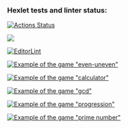 ### Hexlet tests and linter status:
[![Actions Status](https://github.com/OrioleIvolga/python-project-lvl1/workflows/hexlet-check/badge.svg)](https://github.com/OrioleIvolga/python-project-lvl1/actions)

<a href="https://codeclimate.com/github/OrioleIvolga/python-project-lvl1/maintainability"><img src="https://api.codeclimate.com/v1/badges/d5df676e36a0371a541a/maintainability" /></a>

[![EditorLint](https://github.com/OrioleIvolga/python-project-lvl1/actions/workflows/editor_lint.yml/badge.svg)](https://github.com/OrioleIvolga/python-project-lvl1/actions/workflows/editor_lint.yml)

[![Example of the game "even-uneven"](https://asciinema.org/a/6yPvdDlDzxHY5sNYOLIOAHhVF)](https://asciinema.org/a/6yPvdDlDzxHY5sNYOLIOAHhVF)

[![Example of the game "calculator"](https://asciinema.org/a/cqEEYTRKeAhmsfjHg9mVWg0vr)](https://asciinema.org/a/cqEEYTRKeAhmsfjHg9mVWg0vr)

[![Example of the game "gcd"](https://asciinema.org/a/6kJLCcW4bm3U7EhZuvunmPcT0)](https://asciinema.org/a/6kJLCcW4bm3U7EhZuvunmPcT0)

[![Example of the game "progression"](https://asciinema.org/a/ABKsVPxws9gz7ptsbTOyk7MPb)](https://asciinema.org/a/ABKsVPxws9gz7ptsbTOyk7MPb)

[![Example of the game "prime number"](https://asciinema.org/a/7ABaizB6GoGxqU9YK0oxOBqTp)](https://asciinema.org/a/7ABaizB6GoGxqU9YK0oxOBqTp)

<script id="asciicast-7ABaizB6GoGxqU9YK0oxOBqTp" src="https://asciinema.org/a/7ABaizB6GoGxqU9YK0oxOBqTp.js" async></script>
 
<script id="asciicast-ABKsVPxws9gz7ptsbTOyk7MPb" src="https://asciinema.org/a/ABKsVPxws9gz7ptsbTOyk7MPb.js" async></script>
 
<script id="asciicast-6kJLCcW4bm3U7EhZuvunmPcT0" src="https://asciinema.org/a/6kJLCcW4bm3U7EhZuvunmPcT0.js" async></script>
 
<script id="asciicast-cqEEYTRKeAhmsfjHg9mVWg0vr" src="https://asciinema.org/a/cqEEYTRKeAhmsfjHg9mVWg0vr.js" async></script>
 
<script id="asciicast-6yPvdDlDzxHY5sNYOLIOAHhVF" src="https://asciinema.org/a/6yPvdDlDzxHY5sNYOLIOAHhVF.js" async></script>